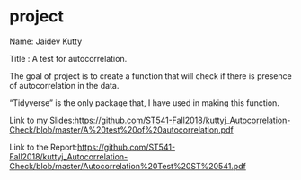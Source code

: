 
<!-- README.md is generated from README.Rmd. Please edit that file -->

# project

Name: Jaidev Kutty

Title : A test for autocorrelation.

The goal of project is to create a function that will check if there is
presence of autocorrelation in the data.

“Tidyverse” is the only package that, I have used in making this
function.

Link to my
Slides:<https://github.com/ST541-Fall2018/kuttyj_Autocorrelation-Check/blob/master/A%20test%20of%20autocorrelation.pdf>

Link to the
Report:<https://github.com/ST541-Fall2018/kuttyj_Autocorrelation-Check/blob/master/Autocorrelation%20Test%20ST%20541.pdf>
